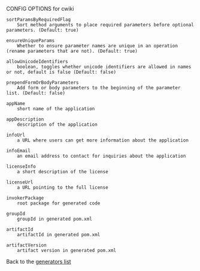 
CONFIG OPTIONS for cwiki

	sortParamsByRequiredFlag
	    Sort method arguments to place required parameters before optional parameters. (Default: true)

	ensureUniqueParams
	    Whether to ensure parameter names are unique in an operation (rename parameters that are not). (Default: true)

	allowUnicodeIdentifiers
	    boolean, toggles whether unicode identifiers are allowed in names or not, default is false (Default: false)

	prependFormOrBodyParameters
	    Add form or body parameters to the beginning of the parameter list. (Default: false)

	appName
	    short name of the application

	appDescription
	    description of the application

	infoUrl
	    a URL where users can get more information about the application

	infoEmail
	    an email address to contact for inquiries about the application

	licenseInfo
	    a short description of the license

	licenseUrl
	    a URL pointing to the full license

	invokerPackage
	    root package for generated code

	groupId
	    groupId in generated pom.xml

	artifactId
	    artifactId in generated pom.xml

	artifactVersion
	    artifact version in generated pom.xml

Back to the [generators list](README.md)
